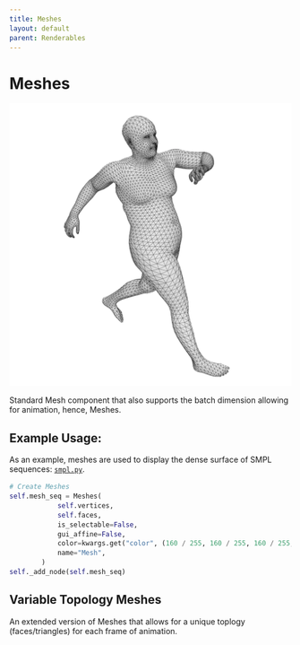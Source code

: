 ```yaml
---
title: Meshes
layout: default
parent: Renderables
---
```


# Meshes
![Meshes](../assets/images/meshes.png) 

Standard Mesh component that also supports the batch dimension allowing for animation, hence, Meshes. 

## Example Usage:
As an example, meshes are used to display the dense surface of SMPL sequences: [`smpl.py`](https://github.com/eth-ait/aitviewer/blob/main/aitviewer/renderables/smpl.py#L169). 


```python
# Create Meshes
self.mesh_seq = Meshes(
            self.vertices,
            self.faces,
            is_selectable=False,
            gui_affine=False,
            color=kwargs.get("color", (160 / 255, 160 / 255, 160 / 255, 1.0)),
            name="Mesh",
        )
self._add_node(self.mesh_seq)
```


## Variable Topology Meshes
An extended version of Meshes that allows for a unique toplogy (faces/triangles) for each frame of animation. 
